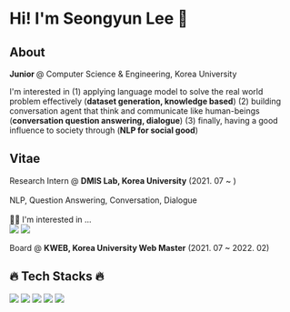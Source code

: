 # Hi! I'm Seongyun Lee 👋

## About
<b>Junior </b> @ Computer Science & Engineering, Korea University<br>

I'm interested in (1) applying language model to solve the real world problem effectively (**dataset generation, knowledge based**) (2) building conversation agent that think and communicate like human-beings (**conversation question answering, dialogue**) (3) finally, having a good influence to society through (**NLP for social good**)  <br>

## Vitae
Research Intern @ <b>DMIS Lab, Korea University</b> (2021. 07 ~ )<br><br>
NLP, Question Answering, Conversation, Dialogue<br><br>
🧑‍💻 I'm interested in ...<br>
<img src="https://img.shields.io/badge/QA-lightgrey?style=flat"/> <img src="https://img.shields.io/badge/Dialogue-lightgrey?style=flat"/>


Board @ **KWEB, Korea University Web Master** (2021. 07 ~ 2022. 02)<br>
<h2>🔥 Tech Stacks 🔥</h2>
<img src="https://img.shields.io/badge/PyTorch-lightgrey?style=flat&logo=PyTorch&logoColor=EE4C2C"/> <img src="https://img.shields.io/badge/Python-lightgrey?style=flat&logo=Python&logoColor=3776AB"/> <img src="https://img.shields.io/badge/TensorFlow-lightgrey?style=flat&logo=TensorFlow&logoColor=FF6F00"/> <img src="https://img.shields.io/badge/scikitlearn-lightgrey?style=flat&logo=scikit-learn&logoColor=F7931E"/> <img src="https://img.shields.io/badge/Django-lightgrey?style=flat&logo=Django&logoColor=092E20"/>
